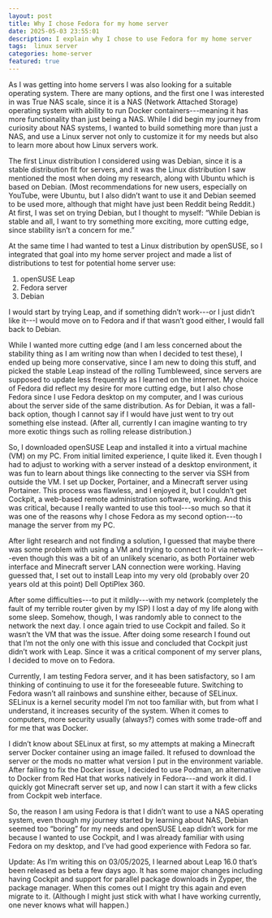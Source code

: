 ```yaml
---
layout: post
title: Why I chose Fedora for my home server
date: 2025-05-03 23:55:01
description: I explain why I chose to use Fedora for my home server
tags:  linux server
categories: home-server
featured: true
---
```



As I was getting into home servers I was also looking for a suitable operating system.
There are many options, and the first one I was interested in was True NAS scale, since it is a NAS (Network Attached Storage) operating system with ability to run Docker containers---meaning it has more functionality than just being a NAS. While I did begin my journey from curiosity about NAS systems, I wanted to build something more than just a NAS, and use a Linux server not only to customize it for my needs but also to learn more about how Linux servers work. 

The first Linux distribution I considered using was Debian, since it is a stable distribution fit for servers, and it was the Linux distribution I saw mentioned the most when doing my research, along with Ubuntu which is based on Debian. (Most recommendations for new users, especially on YouTube, were Ubuntu, but I also didn’t want to use it and Debian seemed to be used more, although that might have just been Reddit being Reddit.) At first, I was set on trying Debian, but I thought to myself: “While Debian is stable and all, I want to try something more exciting, more cutting edge, since stability isn’t a concern for me.” 

At the same time I had wanted to test a Linux distribution by openSUSE, so I integrated that goal into my home server project and made a list of distributions to test for potential home server use:
1. openSUSE Leap
2. Fedora server
3. Debian

I would start by trying Leap, and if something didn’t work---or I just didn’t like it---I would move on to Fedora and if that wasn’t good either, I would fall back to Debian.

While I wanted more cutting edge (and I am less concerned about the stability thing as I am writing now than when I decided to test these), I ended up being more conservative, since I am new to doing this stuff, and picked the stable Leap instead of the rolling Tumbleweed, since servers are supposed to update less frequently as I learned on the internet. My choice of Fedora did reflect my desire for more cutting edge, but I also chose Fedora since I use Fedora desktop on my computer, and I was curious about the server side of the same distribution. As for Debian, it was a fall-back option, though I cannot say if I would have just went to try out something else instead. (After all, currently I can imagine wanting to try more exotic things such as rolling release distribution.) 

So, I downloaded openSUSE Leap and installed it into a virtual machine (VM) on my PC. From initial limited experience, I quite liked it. Even though I had to adjust to working with a server instead of a desktop environment, it was fun to learn about things like connecting to the server via SSH from outside the VM.  I set up Docker, Portainer, and a Minecraft server using Portainer. This process was flawless, and I enjoyed it, but I couldn’t get Cockpit, a web-based remote administration software, working. And this was critical, because I really wanted to use this tool---so much so that it was one of the reasons why I chose Fedora as my second option---to manage the server from my PC.

After light research and not finding a solution, I guessed that maybe there was some problem with using a VM and trying to connect to it via network---even though this was a bit of an unlikely scenario, as both Portainer web interface and Minecraft server LAN connection were working. Having guessed that, I set out to install Leap into my very old (probably over 20 years old at this point) Dell OptiPlex 360.

After some difficulties---to put it mildly---with my network (completely the fault of my terrible router given by my ISP) I lost a day of my life along with some sleep. Somehow, though, I was randomly able to connect to the network the next day. I once again tried to use Cockpit and failed. So it wasn’t the VM that was the issue. After doing some research I found out that I’m not the only one with this issue and concluded that Cockpit just didn’t work with Leap. Since it was a critical component of my server plans, I decided to move on to Fedora.

Currently, I am testing Fedora server, and it has been satisfactory, so I am thinking of continuing to use it for the foreseeable future. Switching to Fedora wasn’t all rainbows and sunshine either, because of SELinux. SELinux is a kernel security model I’m not too familiar with, but from what I understand, it increases security of the system. When it comes to computers, more security usually (always?) comes with some trade-off and for me that was Docker.

I didn’t know about SELinux at first, so my attempts at making a Minecraft server Docker container using an image failed. It refused to download the server or the mods no matter what version I put in the environment variable. After failing to fix the Docker issue, I decided to use Podman, an alternative to Docker from Red Hat that works natively in Fedora---and work it did. I quickly got Minecraft server set up, and now I can start it with a few clicks from Cockpit web interface.


So, the reason I am using Fedora is that I didn’t want to use a NAS operating system, even though my journey started by learning about NAS, Debian seemed too “boring” for my needs and openSUSE Leap didn’t work for me because I wanted to use Cockpit, and I was already familiar with using Fedora on my desktop, and I’ve had good experience with Fedora so far.



Update: As I’m writing this on 03/05/2025, I learned about Leap 16.0 that’s been released as beta a few days ago. It has some major changes including having Cockpit and support for parallel package downloads in Zypper, the package manager. When this comes out I might try this again and even migrate to it. (Although I might just stick with what I have working currently, one never knows what will happen.)
